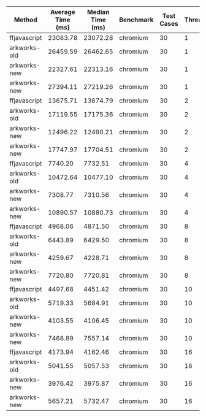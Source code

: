 | Method       | Average Time (ms)  | Median Time (ms)   | Benchmark | Test Cases | Threads   | N     |
| ------------ | ------------------ | ------------------ | --------- | ---------- | --------- | ----- |
| ffjavascript | 23083.78 | 23072.28 | chromium | 30 | 1 | 524288 |
| arkworks-old | 26459.59 | 26462.65 | chromium | 30 | 1 | 524288 |
| arkworks-new | 22327.61 | 22313.16 | chromium | 30 | 1 | 524288 |
| arkworks-new | 27394.11 | 27219.26 | chromium | 30 | 1 | 524288 |
| ffjavascript | 13675.71 | 13674.79 | chromium | 30 | 2 | 524288 |
| arkworks-old | 17119.55 | 17175.36 | chromium | 30 | 2 | 524288 |
| arkworks-new | 12496.22 | 12490.21 | chromium | 30 | 2 | 524288 |
| arkworks-new | 17747.97 | 17704.51 | chromium | 30 | 2 | 524288 |
| ffjavascript | 7740.20 | 7732.51 | chromium | 30 | 4 | 524288 |
| arkworks-old | 10472.64 | 10477.10 | chromium | 30 | 4 | 524288 |
| arkworks-new | 7308.77 | 7310.56 | chromium | 30 | 4 | 524288 |
| arkworks-new | 10890.57 | 10880.73 | chromium | 30 | 4 | 524288 |
| ffjavascript | 4968.06 | 4871.50 | chromium | 30 | 8 | 524288 |
| arkworks-old | 6443.89 | 6429.50 | chromium | 30 | 8 | 524288 |
| arkworks-new | 4259.67 | 4228.71 | chromium | 30 | 8 | 524288 |
| arkworks-new | 7720.80 | 7720.81 | chromium | 30 | 8 | 524288 |
| ffjavascript | 4497.68 | 4451.42 | chromium | 30 | 10 | 524288 |
| arkworks-old | 5719.33 | 5684.91 | chromium | 30 | 10 | 524288 |
| arkworks-new | 4103.55 | 4106.45 | chromium | 30 | 10 | 524288 |
| arkworks-new | 7468.89 | 7557.14 | chromium | 30 | 10 | 524288 |
| ffjavascript | 4173.94 | 4162.46 | chromium | 30 | 16 | 524288 |
| arkworks-old | 5041.55 | 5057.53 | chromium | 30 | 16 | 524288 |
| arkworks-new | 3976.42 | 3975.87 | chromium | 30 | 16 | 524288 |
| arkworks-new | 5657.21 | 5732.47 | chromium | 30 | 16 | 524288 |
